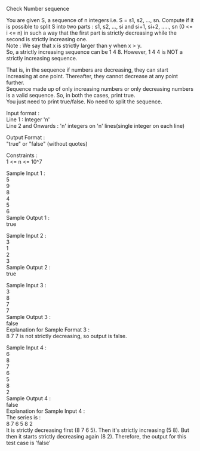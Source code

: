 Check Number sequence



You are given S, a sequence of n integers i.e. S = s1, s2, ..., sn. Compute if it is possible to split S into two parts : s1, s2, ..., si and si+1, si+2, ….., sn (0 <= i <= n) in such a way that the first part is strictly decreasing while the second is strictly increasing one.          
Note : We say that x is strictly larger than y when x > y.         
So, a strictly increasing sequence can be 1 4 8. However, 1 4 4 is NOT a strictly increasing sequence.      

That is, in the sequence if numbers are decreasing, they can start increasing at one point. Thereafter, they cannot decrease at any point further.     
Sequence made up of only increasing numbers or only decreasing numbers is a valid sequence. So, in both the cases, print true.      
You just need to print true/false. No need to split the sequence.        

Input format :      
Line 1 : Integer 'n'         
Line 2 and Onwards : 'n' integers on 'n' lines(single integer on each line)      

Output Format :      
"true" or "false" (without quotes)     

Constraints :     
1 <= n <= 10^7       

Sample Input 1 :       
5    
9    
8    
4     
5     
6     
Sample Output 1 :    
true   

Sample Input 2 :      
3        
1     
2       
3       
Sample Output 2 :      
true       

Sample Input 3 :     
3        
8     
7      
7    
Sample Output 3 :      
false      
Explanation for Sample Format 3 :       
8 7 7 is not strictly decreasing, so output is false.     

Sample Input 4 :       
6        
8     
7       
6        
5        
8      
2       
Sample Output 4 :     
false        
Explanation for Sample Input 4 :    
The series is :      
8 7 6 5 8 2       
It is strictly decreasing first (8 7 6 5). Then it's strictly increasing (5 8). But then it starts strictly decreasing again (8 2). Therefore, the output for this test case is 'false'              
